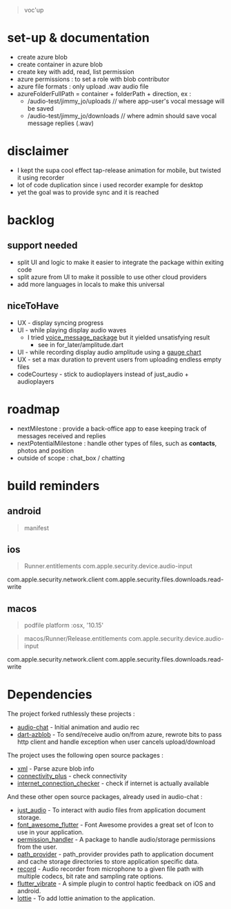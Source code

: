 > voc'up

# set-up & documentation 
- create azure blob
- create container in azure blob
- create key with add, read, list permission
- azure permissions : to set a role with blob contributor
- azure file formats : only upload .wav audio file
- azureFolderFullPath = container + folderPath + direction, ex : 
	- /audio-test/jimmy_jo/uploads // where app-user's vocal message will be saved
	- /audio-test/jimmy_jo/downloads // where admin should save vocal message replies (.wav)


# disclaimer
- I kept the supa cool effect tap-release animation for mobile, but twisted it using recorder
- lot of code duplication since i used recorder example for desktop
- yet the goal was to provide sync and it is reached

# backlog
## support needed
- split UI and logic to make it easier to integrate the package within exiting code
- split azure from UI to make it possible to use other cloud providers
- add more languages in locals to make this universal

## niceToHave 
- UX - display syncing progress
- UI - while playing display audio waves 
  - I tried [voice_message_package](https://pub.dev/packages/voice_message_package) but it yielded unsatisfying result
    - see in for_later/amplitude.dart
- UI - while recording display audio amplitude using a [gauge chart](https://github.com/GeekyAnts/GaugesFlutter)
- UX - set a max duration to prevent users from uploading endless empty files
- codeCourtesy - stick to audioplayers instead of just_audio + audioplayers

# roadmap
- nextMilestone : provide a back-office app to ease keeping track of messages received and replies
- nextPotentialMilestone : handle other types of files, such as __contacts__, photos and position
- outside of scope : chat_box / chatting

# build reminders
## android 
> manifest
<uses-permission android:name="android.permission.RECORD_AUDIO" />
<uses-permission android:name="android.permission.VIBRATE" />

## ios
> Runner.entitlements
<key>com.apple.security.device.audio-input</key>
<true/>
<key>com.apple.security.network.client</key>
<true/>
<key>com.apple.security.files.downloads.read-write</key>

## macos 
> podfile
platform :osx, '10.15'

> macos/Runner/Release.entitlements
<key>com.apple.security.device.audio-input</key>
<true/>
<key>com.apple.security.network.client</key>
<true/>
<key>com.apple.security.files.downloads.read-write</key>
<true/>

# Dependencies
The project forked ruthlessly these projects : 

- [audio-chat](https://github.com/thecodepapaya/audio-chat) - Initial animation and audio rec
- [dart-azblob](https://github.com/kkazuo/dart-azblob) - To send/receive audio on/from azure, rewrote bits to pass http client and handle exception when user cancels upload/download

The project uses the following open source packages :

- [xml](https://pub.dev/packages/xml) - Parse azure blob info
- [connectivity_plus](https://pub.dev/packages/connectivity_plus) - check connectivity
- [internet_connection_checker](https://pub.dev/packages/internet_connection_checker) - check if internet is actually available

And these other open source packages, already used in audio-chat :

- [just_audio](https://pub.dev/packages/just_audio) - To interact with audio files from application document storage.
- [font_awesome_flutter](https://pub.dev/packages/font_awesome_flutter) - Font Awesome provides a great set of Icon to use in your application.
- [permission_handler](https://pub.dev/packages/permission_handler) - A package to handle audio/storage permissions from the user.
- [path_provider](https://pub.dev/packages/path_provider) - path_provider provides path to application document and cache storage directories to store application specific data.
- [record](https://pub.dev/packages/record) - Audio recorder from microphone to a given file path with multiple codecs, bit rate and sampling rate options.
- [flutter_vibrate](https://pub.dev/packages/flutter_vibrate) - A simple plugin to control haptic feedback on iOS and android.
- [lottie](https://pub.dev/packages/lottie) - To add lottie animation to the application.
